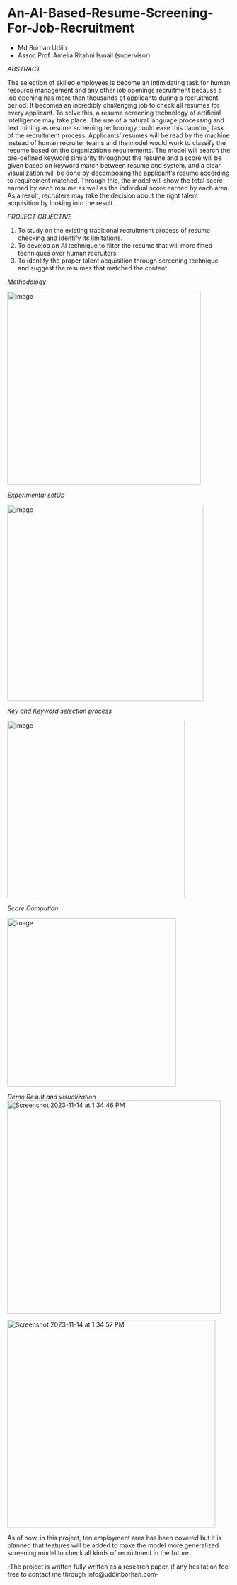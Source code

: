 # An-AI-Based-Resume-Screening-For-Job-Recruitment
- Md Borhan Udiin
- Assoc Prof. Amelia Ritahni Ismail (supervisor)

*ABSTRACT*

The selection of skilled employees is become an intimidating task for human resource management and any other job openings recruitment because a job opening has more than thousands of applicants during a recruitment period. It becomes an incredibly challenging job to check all resumes for every applicant. To solve this, a resume screening technology of artificial intelligence may take place. The use of a natural language processing and text mining as resume screening technology could ease this daunting task of the recruitment process. Applicants’ resumes will be read by the machine instead of human recruiter teams and the model would work to classify the resume based on the organization’s requirements. The model will search the pre-defined keyword similarity throughout the resume and a score will be given based on keyword match between resume and system, and a clear visualization will be done by decomposing the applicant’s resume according to requirement matched. Through this, the model will show the total score earned by each resume as well as the individual score earned by each area. As a result, recruiters may take the decision about the right talent acquisition by looking into the result.

*PROJECT OBJECTIVE*

1. To study on the existing traditional recruitment process of resume checking and identify its limitations.  
2. To develop an AI technique to filter the resume that will more fitted techniques over human recruiters.  
3. To identify the proper talent acquisition through screening technique and suggest the resumes that matched the content.

*Methodology*

<img width="437" alt="image" src="https://github.com/BorHan-U/An-AI-Based-Resume-Screening-For-Job-Recruitment/assets/55747898/fb07c49f-fd3c-4907-9aa8-d4deb5b9362d">

*Experimental setUp*

<img width="443" alt="image" src="https://github.com/BorHan-U/An-AI-Based-Resume-Screening-For-Job-Recruitment/assets/55747898/6867b752-a604-408a-a026-2af045094ebf">

*Key and Keyword selection process*

<img width="401" alt="image" src="https://github.com/BorHan-U/An-AI-Based-Resume-Screening-For-Job-Recruitment/assets/55747898/2fa2196a-f8ef-430e-9d74-52882e42f2ce">

*Score Compution*

<img width="381" alt="image" src="https://github.com/BorHan-U/An-AI-Based-Resume-Screening-For-Job-Recruitment/assets/55747898/b8d6b6c5-ef1e-4e3d-900f-43a5d5977cd5">

*Demo Result and visualization*
<img width="482" alt="Screenshot 2023-11-14 at 1 34 46 PM" src="https://github.com/BorHan-U/An-AI-Based-Resume-Screening-For-Job-Recruitment/assets/55747898/0f300afe-7bd5-4fac-a403-d0eb02ed8ff2">

<img width="470" alt="Screenshot 2023-11-14 at 1 34 57 PM" src="https://github.com/BorHan-U/An-AI-Based-Resume-Screening-For-Job-Recruitment/assets/55747898/7a843f92-ae92-4961-9f60-3fbcc0d5892d">

As of now, in this project, ten employment area has been covered but it is planned that features will be added to make the model more generalized screening model to check all kinds of recruitment in the future.

-The project is written fully written as a research paper, if any hesitation feel free to contact me through Info@uddinborhan.com-




